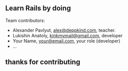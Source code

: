 ## Learn Rails by doing

Team contributors:

* Alexander Pavlyut, alex@deppkind.com, teacher.
* Lukishin Anatoly, kinkmymail@gmail.com, developer
* Your Name, your@email.com, your role (developer)
* ...

## thanks for contributing
